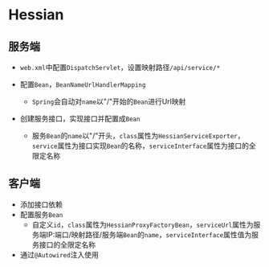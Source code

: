 # Hessian

## 服务端

* `web.xml`中配置`DispatchServlet`，设置映射路径`/api/service/*`
* 配置`Bean`，`BeanNameUrlHandlerMapping`
  * `Spring`会自动对`name`以"/"开始的`Bean`进行Url映射

* 创建服务接口，实现接口并配置成`Bean`
  * 服务`Bean`的`name`以"/"开头，`class`属性为`HessianServiceExporter`，`service`属性为接口实现`Bean`的名称，`serviceInterface`属性为接口的全限定名称

## 客户端

* 添加接口依赖
* 配置服务`Bean`
  * 自定义`id`，`class`属性为`HessianProxyFactoryBean`，`serviceUrl`属性为服务端IP:端口/映射路径/服务端`Bean`的`name`，`serviceInterface`属性值为服务接口的全限定名称
* 通过`@Autowired`注入使用